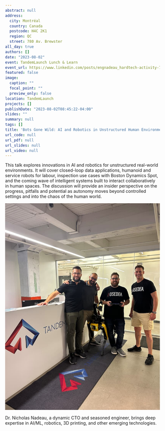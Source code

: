 ```yaml
---
abstract: null
address:
  city: Montréal
  country: Canada
  postcode: H4C 2K1
  region: QC
  street: 780 Av. Brewster
all_day: true
authors: []
date: "2023-08-02"
event: TandemLaunch Lunch & Learn
event_url: https://www.linkedin.com/posts/engnadeau_hardtech-activity-7092593946643550208-zucv?utm_source=share&utm_medium=member_desktop
featured: false
image:
  caption: ""
  focal_point: ""
  preview_only: false
location: TandemLaunch
projects: []
publishDate: "2023-08-02T08:45:22-04:00"
slides: ""
summary: null
tags: []
title: 'Bots Gone Wild: AI and Robotics in Unstructured Human Environments'
url_code: null
url_pdf: null
url_slides: null
url_video: null
---
```


This talk explores innovations in AI and robotics for unstructured real-world environments. It will cover closed-loop data applications, humanoid and service robots for labour, inspection use cases with Boston Dynamics Spot, and the coming wave of intelligent systems built to interact collaboratively in human spaces. The discussion will provide an insider perspective on the progress, pitfalls and potential as autonomy moves beyond controlled settings and into the chaos of the human world.

![Nicholas with TandemLaunch and Osedea.](group-photo.jpg)

Dr. Nicholas Nadeau, a dynamic CTO and seasoned engineer, brings deep expertise in AI/ML, robotics, 3D printing, and other emerging technologies.

